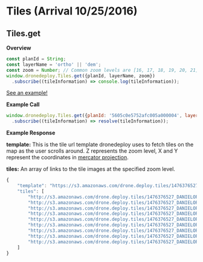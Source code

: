 # Tiles (Arrival 10/25/2016)

## Tiles.get

**Overview**
```javascript
const planId = String;
const layerName = 'ortho' || 'dem';
const zoom = Number; // Common zoom levels are [16, 17, 18, 19, 20, 21]
window.dronedeploy.Tiles.get({planId, layerName, zoom})
  .subscribe((tileInformation) => console.log(tileInformation));
```

[See an example!](get_tiles.md)

**Example Call**
```javascript
window.dronedeploy.Tiles.get({planId: '5605c0e5752afc005a000004', layerName: 'ortho', zoom: 16})
  .subscribe((tileInformation) => resolve(tileInformation));
```

**Example Response**

**template:** This is the tile url template dronedeploy uses to fetch tiles on the map as the user scrolls around. Z represents the zoom level, X and Y represent the coordinates in [mercator projection](https://msdn.microsoft.com/en-us/library/bb259689.aspx). 

**tiles:** An array of links to the tile images at the specified zoom level.

```javascript
{
    "template": "https://s3.amazonaws.com/drone.deploy.tiles/1476376527_DANIELOPENPIPELINE_ortho_lwq/{z}/{x}/{y}.png",
    "tiles": [
        "http://s3.amazonaws.com/drone.deploy.tiles/1476376527_DANIELOPENPIPELINE_ortho_lwq/18/60621/103005.png",
        "http://s3.amazonaws.com/drone.deploy.tiles/1476376527_DANIELOPENPIPELINE_ortho_lwq/18/60621/103006.png",
        "http://s3.amazonaws.com/drone.deploy.tiles/1476376527_DANIELOPENPIPELINE_ortho_lwq/18/60621/103007.png",
        "http://s3.amazonaws.com/drone.deploy.tiles/1476376527_DANIELOPENPIPELINE_ortho_lwq/18/60622/103005.png",
        "http://s3.amazonaws.com/drone.deploy.tiles/1476376527_DANIELOPENPIPELINE_ortho_lwq/18/60622/103006.png",
        "http://s3.amazonaws.com/drone.deploy.tiles/1476376527_DANIELOPENPIPELINE_ortho_lwq/18/60622/103007.png",
        "http://s3.amazonaws.com/drone.deploy.tiles/1476376527_DANIELOPENPIPELINE_ortho_lwq/18/60623/103005.png",
        "http://s3.amazonaws.com/drone.deploy.tiles/1476376527_DANIELOPENPIPELINE_ortho_lwq/18/60623/103006.png",
        "http://s3.amazonaws.com/drone.deploy.tiles/1476376527_DANIELOPENPIPELINE_ortho_lwq/18/60623/103007.png"
    ]
}
```